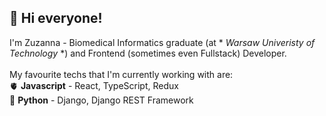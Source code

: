 ## 👋 Hi everyone! 
I'm Zuzanna - Biomedical Informatics graduate (at * *Warsaw Univeristy of Technology* *) and Frontend (sometimes even Fullstack) Developer.
<br /><br />
My favourite techs that I'm currently working with are:<br />
🫀 **Javascript** - React, TypeScript, Redux<br />
🧠 **Python** - Django, Django REST Framework<br />
